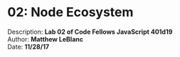 # 02: Node Ecosystem
Description: **Lab 02 of Code Fellows JavaScript 401d19** </br>
Author: **Matthew LeBlanc** </br>
Date: **11/28/17**

<!-- ### greet
The exported greet module takes an arity of one as a `string` and returns that string concatenated with a preceding `'hello '`.

If the string should be empty, or something other than a `string` type, it will return `null`.

### arithmetic
The exported arithmetic module has two methods.
1. the `add` method
  - contains an arity of two (each a number)
  - if either parameter `isNaN` the method returns `null`
  - else the method returns the sum of both parameters
2. the `sub` method
  - contains an arity of two (each a number)
  - if either parameter `isNaN` the method returns `null`
  - else the method returns the product of the second parameter subtracted from the first parameter -->
